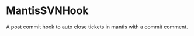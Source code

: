 MantisSVNHook
=============

A post commit hook to auto close tickets in mantis with a commit comment.